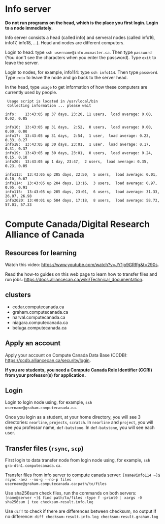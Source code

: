 # Info server
**Do not run programs on the head, which is the place you first login. Login to a node immediately.**

Info server consists a head (called info) and serveral nodes (called info16, info17, info18, ...). Head and nodes are different computers.

Login to head: type ``ssh username@info.mcmaster.ca``. Then type ``password`` (You don't see the characters when you enter the password). Type ``exit`` to leave the server.

Login to nodes, for example, info114: type ``ssh info114``. Then type ``password``. Type ``exix`` to leave the node and go back to the server head. 

In the head, type ``usage`` to get information of how these computers are currently used by people.
```
 Usage script is located in /usr/local/bin 
 Collecting information ... please wait 

info:    13:43:05 up 37 days, 23:20, 11 users,  load average: 0.00, 0.02, 0.05

info16:  13:43:05 up 31 days,  2:52,  0 users,  load average: 0.00, 0.00, 0.00
info17:  13:43:05 up 31 days,  2:54,  1 user,  load average: 0.23, 0.33, 0.27
info18:  13:43:05 up 30 days, 23:01,  1 user,  load average: 0.17, 0.31, 0.37
info19:  13:43:05 up 30 days, 23:01,  0 users,  load average: 0.24, 0.15, 0.10
info20:  13:43:05 up 1 day, 23:47,  2 users,  load average: 0.35, 0.23, 0.09

info113:  13:43:05 up 205 days, 22:50,  5 users,  load average: 0.01, 0.10, 0.07
info114:  13:43:05 up 204 days, 13:16,  3 users,  load average: 0.97, 0.95, 0.91
info115:  13:43:05 up 205 days, 23:01,  6 users,  load average: 31.33, 26.07, 26.98
info2020: 13:40:01 up 584 days, 17:18,  8 users,  load average: 58.73, 57.01, 57.33
```

# Compute Canada/Digital Research Alliance of Canada
## Resources for learning
Watch this video: https://www.youtube.com/watch?v=JY1jo9GRffg&t=290s.

Read the how-to guides on this web page to learn how to transfer files and run jobs: https://docs.alliancecan.ca/wiki/Technical_documentation. 

## clusters
- cedar.computecanada.ca
- graham.computecanada.ca
- narval.computecanada.ca
- niagara.computecanada.ca
- beluga.computecanada.ca

## Apply an account
Apply your account on Compute Canada Data Base (CCDB): https://ccdb.alliancecan.ca/security/login. 

**If you are students, you need a Compute Canada Role Identifier (CCRI) from your professor(s) for application.**

## Login 
Login to login node using, for example, ``ssh username@graham.computecanada.ca``.

Once you login as a student, at your home directory, you will see 3 directories: ``nearline``, ``projects``, ``scratch``. In ``nearline`` and ``project``, you will see you professor name, ``def-batstone``. In ``def-batstone``, you will see each user. 

## Transfer files (``rsync``, ``scp``)
First login to data transfer node from login node using, for example, ``ssh gra-dtn1.computecanada.ca``. 

Transfer files from info server to compute canada server: ``[name@info114 ~]$ rsync -avz --no-g --no-p files username@graham.computecanada.ca:path/to/files``

Use sha256sum check files, run the commands on both servers: ``[name@server ~]$ find path/to/files -type f -print0 | xargs -0 sha256sum | tee checksum-result.info.log`` 

Use ``diff`` to check if there are differences between checksum, no output if no difference: ``diff checksum-result.info.log checksum-result.graham.log``


